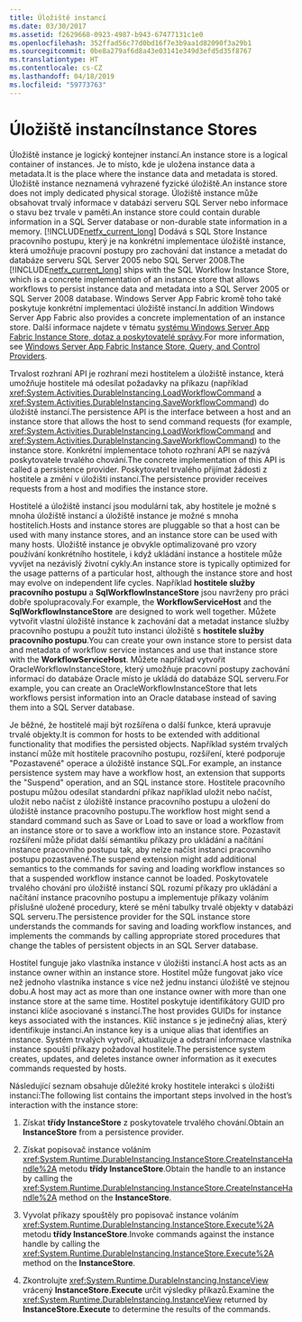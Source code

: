 ```yaml
---
title: Úložiště instancí
ms.date: 03/30/2017
ms.assetid: f2629668-0923-4987-b943-67477131c1e0
ms.openlocfilehash: 352ffad56c77d0bd16f7e3b9aa1d82090f3a29b1
ms.sourcegitcommit: 0be8a279af6d8a43e03141e349d3efd5d35f8767
ms.translationtype: HT
ms.contentlocale: cs-CZ
ms.lasthandoff: 04/18/2019
ms.locfileid: "59773763"
---
```

# <a name="instance-stores"></a><span data-ttu-id="20f74-102">Úložiště instancí</span><span class="sxs-lookup"><span data-stu-id="20f74-102">Instance Stores</span></span>
<span data-ttu-id="20f74-103">Úložiště instance je logický kontejner instancí.</span><span class="sxs-lookup"><span data-stu-id="20f74-103">An instance store is a logical container of instances.</span></span> <span data-ttu-id="20f74-104">Je to místo, kde je uložena instance data a metadata.</span><span class="sxs-lookup"><span data-stu-id="20f74-104">It is the place where the instance data and metadata is stored.</span></span> <span data-ttu-id="20f74-105">Úložiště instance neznamená vyhrazené fyzické úložiště.</span><span class="sxs-lookup"><span data-stu-id="20f74-105">An instance store does not imply dedicated physical storage.</span></span> <span data-ttu-id="20f74-106">Úložiště instance může obsahovat trvalý informace v databázi serveru SQL Server nebo informace o stavu bez trvale v paměti.</span><span class="sxs-lookup"><span data-stu-id="20f74-106">An instance store could contain durable information in a SQL Server database or non-durable state information in a memory.</span></span> <span data-ttu-id="20f74-107">[!INCLUDE[netfx_current_long](../../../includes/netfx-current-long-md.md)] Dodává s SQL Store Instance pracovního postupu, který je na konkrétní implementace úložiště instance, která umožňuje pracovní postupy pro zachování dat instance a metadat do databáze serveru SQL Server 2005 nebo SQL Server 2008.</span><span class="sxs-lookup"><span data-stu-id="20f74-107">The [!INCLUDE[netfx_current_long](../../../includes/netfx-current-long-md.md)] ships with the SQL Workflow Instance Store, which is a concrete implementation of an instance store that allows workflows to persist instance data and metadata into a SQL Server 2005 or SQL Server 2008 database.</span></span> <span data-ttu-id="20f74-108">Windows Server App Fabric kromě toho také poskytuje konkrétní implementaci úložiště instancí.</span><span class="sxs-lookup"><span data-stu-id="20f74-108">In addition Windows Server App Fabric also provides a concrete implementation of an instance store.</span></span> <span data-ttu-id="20f74-109">Další informace najdete v tématu [systému Windows Server App Fabric Instance Store, dotaz a poskytovatelé správy](https://go.microsoft.com/fwlink/?LinkID=201201&clcid=0x409).</span><span class="sxs-lookup"><span data-stu-id="20f74-109">For more information, see [Windows Server App Fabric Instance Store, Query, and Control Providers](https://go.microsoft.com/fwlink/?LinkID=201201&clcid=0x409).</span></span>  
  
 <span data-ttu-id="20f74-110">Trvalost rozhraní API je rozhraní mezi hostitelem a úložiště instance, která umožňuje hostitele má odesílat požadavky na příkazu (například <xref:System.Activities.DurableInstancing.LoadWorkflowCommand> a <xref:System.Activities.DurableInstancing.SaveWorkflowCommand>) do úložiště instancí.</span><span class="sxs-lookup"><span data-stu-id="20f74-110">The persistence API is the interface between a host and an instance store that allows the host to send command requests (for example, <xref:System.Activities.DurableInstancing.LoadWorkflowCommand> and <xref:System.Activities.DurableInstancing.SaveWorkflowCommand>) to the instance store.</span></span> <span data-ttu-id="20f74-111">Konkrétní implementace tohoto rozhraní API se nazývá poskytovatele trvalého chování.</span><span class="sxs-lookup"><span data-stu-id="20f74-111">The concrete implementation of this API is called a persistence provider.</span></span> <span data-ttu-id="20f74-112">Poskytovatel trvalého přijímat žádosti z hostitele a změní v úložišti instancí.</span><span class="sxs-lookup"><span data-stu-id="20f74-112">The persistence provider receives requests from a host and modifies the instance store.</span></span>  
  
 <span data-ttu-id="20f74-113">Hostitelé a úložiště instancí jsou modulární tak, aby hostitele je možné s mnoha úložiště instancí a úložiště instance je možné s mnoha hostitelích.</span><span class="sxs-lookup"><span data-stu-id="20f74-113">Hosts and instance stores are pluggable so that a host can be used with many instance stores, and an instance store can be used with many hosts.</span></span> <span data-ttu-id="20f74-114">Úložiště instance je obvykle optimalizované pro vzory používání konkrétního hostitele, i když ukládání instance a hostitele může vyvíjet na nezávislý životní cykly.</span><span class="sxs-lookup"><span data-stu-id="20f74-114">An instance store is typically optimized for the usage patterns of a particular host, although the instance store and host may evolve on independent life cycles.</span></span> <span data-ttu-id="20f74-115">Například **hostitele služby pracovního postupu** a **SqlWorkflowInstanceStore** jsou navrženy pro práci dobře spolupracovaly.</span><span class="sxs-lookup"><span data-stu-id="20f74-115">For example, the **WorkflowServiceHost** and the **SqlWorkflowInstanceStore** are designed to work well together.</span></span> <span data-ttu-id="20f74-116">Můžete vytvořit vlastní úložiště instance k zachování dat a metadat instance služby pracovního postupu a použít tuto instanci úložiště s **hostitele služby pracovního postupu**.</span><span class="sxs-lookup"><span data-stu-id="20f74-116">You can create your own instance store to persist data and metadata of workflow service instances and use that instance store with the **WorkflowServiceHost**.</span></span> <span data-ttu-id="20f74-117">Můžete například vytvořit OracleWorkflowInstanceStore, který umožňuje pracovní postupy zachování informací do databáze Oracle místo je ukládá do databáze SQL serveru.</span><span class="sxs-lookup"><span data-stu-id="20f74-117">For example, you can create an OracleWorkflowInstanceStore that lets workflows persist information into an Oracle database instead of saving them into a SQL Server database.</span></span>  
  
 <span data-ttu-id="20f74-118">Je běžné, že hostitelé mají být rozšířena o další funkce, která upravuje trvalé objekty.</span><span class="sxs-lookup"><span data-stu-id="20f74-118">It is common for hosts to be extended with additional functionality that modifies the persisted objects.</span></span> <span data-ttu-id="20f74-119">Například systém trvalých instancí může mít hostitele pracovního postupu, rozšíření, které podporuje "Pozastavené" operace a úložiště instance SQL.</span><span class="sxs-lookup"><span data-stu-id="20f74-119">For example, an instance persistence system may have a workflow host, an extension that supports the "Suspend" operation, and an SQL instance store.</span></span>  <span data-ttu-id="20f74-120">Hostitele pracovního postupu můžou odesílat standardní příkaz například uložit nebo načíst, uložit nebo načíst z úložiště instance pracovního postupu a uložení do úložiště instance pracovního postupu.</span><span class="sxs-lookup"><span data-stu-id="20f74-120">The workflow host might send a standard command such as Save or Load to save or load a workflow from an instance store or to save a workflow into an instance store.</span></span> <span data-ttu-id="20f74-121">Pozastavit rozšíření může přidat další sémantiku příkazy pro ukládání a načítání instance pracovního postupu tak, aby nelze načíst instanci pracovního postupu pozastavené.</span><span class="sxs-lookup"><span data-stu-id="20f74-121">The suspend extension might add additional semantics to the commands for saving and loading workflow instances so that a suspended workflow instance cannot be loaded.</span></span> <span data-ttu-id="20f74-122">Poskytovatele trvalého chování pro úložiště instancí SQL rozumí příkazy pro ukládání a načítání instance pracovního postupu a implementuje příkazy voláním příslušné uložené procedury, které se mění tabulky trvalé objekty v databázi SQL serveru.</span><span class="sxs-lookup"><span data-stu-id="20f74-122">The persistence provider for the SQL instance store understands the commands for saving and loading workflow instances, and implements the commands by calling appropriate stored procedures that change the tables of persistent objects in an SQL Server database.</span></span>  
  
 <span data-ttu-id="20f74-123">Hostitel funguje jako vlastníka instance v úložišti instancí.</span><span class="sxs-lookup"><span data-stu-id="20f74-123">A host acts as an instance owner within an instance store.</span></span> <span data-ttu-id="20f74-124">Hostitel může fungovat jako více než jednoho vlastníka instance s více než jednu instanci úložiště ve stejnou dobu.</span><span class="sxs-lookup"><span data-stu-id="20f74-124">A host may act as more than one instance owner with more than one instance store at the same time.</span></span> <span data-ttu-id="20f74-125">Hostitel poskytuje identifikátory GUID pro instanci klíče asociované s instancí.</span><span class="sxs-lookup"><span data-stu-id="20f74-125">The host provides GUIDs for instance keys associated with the instances.</span></span> <span data-ttu-id="20f74-126">Klíč instance s je jedinečný alias, který identifikuje instanci.</span><span class="sxs-lookup"><span data-stu-id="20f74-126">An instance key is a unique alias that identifies an instance.</span></span> <span data-ttu-id="20f74-127">Systém trvalých vytvoří, aktualizuje a odstraní informace vlastníka instance spouští příkazy požadoval hostitele.</span><span class="sxs-lookup"><span data-stu-id="20f74-127">The persistence system creates, updates, and deletes instance owner information as it executes commands requested by hosts.</span></span>  
  
 <span data-ttu-id="20f74-128">Následující seznam obsahuje důležité kroky hostitele interakci s úložišti instancí:</span><span class="sxs-lookup"><span data-stu-id="20f74-128">The following list contains the important steps involved in the host’s interaction with the instance store:</span></span>  
  
1. <span data-ttu-id="20f74-129">Získat **třídy InstanceStore** z poskytovatele trvalého chování.</span><span class="sxs-lookup"><span data-stu-id="20f74-129">Obtain an **InstanceStore** from a persistence provider.</span></span>  

2. <span data-ttu-id="20f74-130">Získat popisovač instance voláním <xref:System.Runtime.DurableInstancing.InstanceStore.CreateInstanceHandle%2A> metodu **třídy InstanceStore**.</span><span class="sxs-lookup"><span data-stu-id="20f74-130">Obtain the handle to an instance by calling the <xref:System.Runtime.DurableInstancing.InstanceStore.CreateInstanceHandle%2A> method on the **InstanceStore**.</span></span>  
  
3. <span data-ttu-id="20f74-131">Vyvolat příkazy spouštěly pro popisovač instance voláním <xref:System.Runtime.DurableInstancing.InstanceStore.Execute%2A> metodu **třídy InstanceStore**.</span><span class="sxs-lookup"><span data-stu-id="20f74-131">Invoke commands against the instance handle by calling the <xref:System.Runtime.DurableInstancing.InstanceStore.Execute%2A> method on the **InstanceStore**.</span></span>  
  
4. <span data-ttu-id="20f74-132">Zkontrolujte <xref:System.Runtime.DurableInstancing.InstanceView> vrácený **InstanceStore.Execute** určit výsledky příkazů.</span><span class="sxs-lookup"><span data-stu-id="20f74-132">Examine the <xref:System.Runtime.DurableInstancing.InstanceView> returned by **InstanceStore.Execute** to determine the results of the commands.</span></span>
